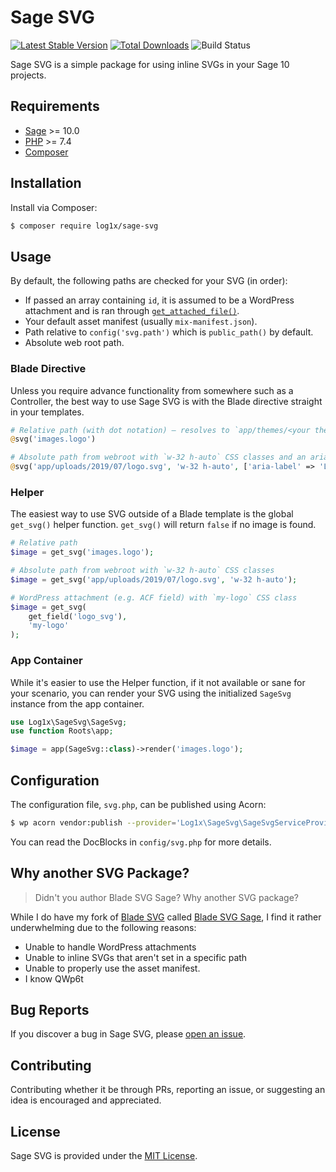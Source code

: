 # Sage SVG

[![Latest Stable Version](https://poser.pugx.org/log1x/sage-svg/v/stable)](https://packagist.org/packages/log1x/sage-svg)
[![Total Downloads](https://poser.pugx.org/log1x/sage-svg/downloads)](https://packagist.org/packages/log1x/sage-svg)
![Build Status](https://img.shields.io/github/actions/workflow/status/log1x/sage-svg/Main.yml?branch=master&style=flat-square)

Sage SVG is a simple package for using inline SVGs in your Sage 10 projects.

## Requirements

- [Sage](https://github.com/roots/sage) >= 10.0
- [PHP](https://secure.php.net/manual/en/install.php) >= 7.4
- [Composer](https://getcomposer.org/download/)

## Installation

Install via Composer:

```bash
$ composer require log1x/sage-svg
```

## Usage

By default, the following paths are checked for your SVG (in order):

- If passed an array containing `id`, it is assumed to be a WordPress attachment and is ran through [`get_attached_file()`](https://developer.wordpress.org/reference/functions/get_attached_file).
- Your default asset manifest (usually `mix-manifest.json`).
- Path relative to `config('svg.path')` which is `public_path()` by default.
- Absolute web root path.

### Blade Directive

Unless you require advance functionality from somewhere such as a Controller, the best way to use Sage SVG is with the Blade directive straight in your templates.

```php
# Relative path (with dot notation) – resolves to `app/themes/<your theme>/dist/images/logo.svg` by default
@svg('images.logo')

# Absolute path from webroot with `w-32 h-auto` CSS classes and an aria-label
@svg('app/uploads/2019/07/logo.svg', 'w-32 h-auto', ['aria-label' => 'Logo'])
```

### Helper

The easiest way to use SVG outside of a Blade template is the global `get_svg()` helper function. `get_svg()` will return `false` if no image is found.

```php
# Relative path
$image = get_svg('images.logo');

# Absolute path from webroot with `w-32 h-auto` CSS classes
$image = get_svg('app/uploads/2019/07/logo.svg', 'w-32 h-auto');

# WordPress attachment (e.g. ACF field) with `my-logo` CSS class
$image = get_svg(
    get_field('logo_svg'),
    'my-logo'
);
```

### App Container

While it's easier to use the Helper function, if it not available or sane for your scenario, you can render your SVG using the initialized `SageSvg` instance from the app container.

```php
use Log1x\SageSvg\SageSvg;
use function Roots\app;

$image = app(SageSvg::class)->render('images.logo');
```

## Configuration

The configuration file, `svg.php`, can be published using Acorn:

```bash
$ wp acorn vendor:publish --provider='Log1x\SageSvg\SageSvgServiceProvider'
```

You can read the DocBlocks in `config/svg.php` for more details.

## Why another SVG Package?

> Didn't you author Blade SVG Sage? Why another SVG package?

While I do have my fork of [Blade SVG](https://github.com/adamwathan/blade-svg) called [Blade SVG Sage](https://github.com/log1x/blade-svg-sage), I find it rather underwhelming due to the following reasons:

- Unable to handle WordPress attachments
- Unable to inline SVGs that aren't set in a specific path
- Unable to properly use the asset manifest.
- I know QWp6t

## Bug Reports

If you discover a bug in Sage SVG, please [open an issue](https://github.com/log1x/sage-svg/issues).

## Contributing

Contributing whether it be through PRs, reporting an issue, or suggesting an idea is encouraged and appreciated.

## License

Sage SVG is provided under the [MIT License](https://github.com/log1x/sage-svg/blob/master/LICENSE.md).

